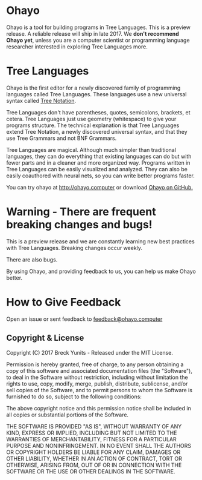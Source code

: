Ohayo
=====

Ohayo is a tool for building programs in Tree Languages. This is a preview release. A reliable release will ship in late 2017. We **don't recommend Ohayo yet**, unless you are a computer scientist or programming language researcher interested in exploring Tree Languages more.

Tree Languages
==============

Ohayo is the first editor for a newly discovered family of programming languages called Tree Languages. These languages use a new universal syntax called <a href="https://github.com/breck7/jtree">Tree Notation</a>.

Tree Languages don't have parentheses, quotes, semicolons, brackets, et cetera. Tree Languages just use geometry (whitespace) to give your programs structure. The technical explanation is that Tree Languages extend Tree Notation, a newly discovered universal syntax, and that they use Tree Grammars and not BNF Grammars.

Tree Languages are magical. Although much simpler than traditional languages, they can do everything that existing languages can do but with fewer parts and in a cleaner and more organized way. Programs written in Tree Languages can be easily visualized and analyzed. They can also be easily coauthored with neural nets, so you can write better programs faster.

You can try ohayo at http://ohayo.computer or download <a href="https://github.com/breck7/ohayo">Ohayo on GitHub.</a>

Warning - There are frequent breaking changes and bugs!
=======================================================

This is a preview release and we are constantly learning new best practices with Tree Languages. Breaking changes occur weekly.

There are also bugs.

By using Ohayo, and providing feedback to us, you can help us make Ohayo better.

How to Give Feedback
====================

Open an issue or sent feedback to feedback@ohayo.computer

Copyright & License
-------------------

Copyright (C) 2017 Breck Yunits - Released under the MIT License.

Permission is hereby granted, free of charge, to any person obtaining a copy of this software and associated documentation files (the "Software"), to deal in the Software without restriction, including without limitation the rights to use, copy, modify, merge, publish, distribute, sublicense, and/or sell copies of the Software, and to permit persons to whom the Software is furnished to do so, subject to the following conditions:

The above copyright notice and this permission notice shall be included in all copies or substantial portions of the Software.

THE SOFTWARE IS PROVIDED "AS IS", WITHOUT WARRANTY OF ANY KIND, EXPRESS OR IMPLIED, INCLUDING BUT NOT LIMITED TO THE WARRANTIES OF MERCHANTABILITY, FITNESS FOR A PARTICULAR PURPOSE AND NONINFRINGEMENT. IN NO EVENT SHALL THE AUTHORS OR COPYRIGHT HOLDERS BE LIABLE FOR ANY CLAIM, DAMAGES OR OTHER LIABILITY, WHETHER IN AN ACTION OF CONTRACT, TORT OR OTHERWISE, ARISING FROM, OUT OF OR IN CONNECTION WITH THE SOFTWARE OR THE USE OR OTHER DEALINGS IN THE SOFTWARE.
